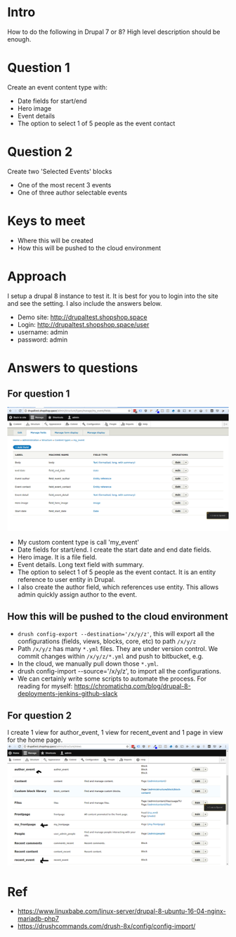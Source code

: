 # Intro

How to do the following in Drupal 7 or 8? High level description should be enough.

# Question 1
Create an event content type with:
* Date fields for start/end
* Hero image
* Event details
* The option to select 1 of 5 people as the event contact

# Question 2
Create two 'Selected Events' blocks
* One of the most recent 3 events
* One of three author selectable events

# Keys to meet
* Where this will be created
* How this will be pushed to the cloud environment


# Approach
I setup a drupal 8 instance to test it. It is best for you to login into the site and see the setting.
I also include the answers below.

* Demo site: http://drupaltest.shopshop.space
* Login: http://drupaltest.shopshop.space/user
* username: admin
* password: admin


# Answers to questions

## For question 1
![alt img](https://github.com/kenpeter/drupal_test_repo/raw/master/misc/event_field.png)

* My custom content type is call 'my_event'
* Date fields for start/end. I create the start date and end date fields.
* Hero image. It is a file field.
* Event details. Long text field with summary.
* The option to select 1 of 5 people as the event contact. It is an entity reference to user entity in Drupal.
* I also create the author field, which references use entity. This allows admin quickly assign author to the event.

## How this will be pushed to the cloud environment
* ```drush config-export --destination='/x/y/z'```, this will export all the configurations (fields, views, blocks, core, etc) to path ```/x/y/z```
* Path ```/x/y/z``` has many ```*.yml``` files. They are under version control. We commit changes within ```/x/y/z/*.yml``` and push to bitbucket, e.g.
* In the cloud, we manually pull down those ```*.yml```.
* drush config-import --source='/x/y/z', to import all the configurations.
* We can certainly write some scripts to automate the process. For reading for myself: https://chromatichq.com/blog/drupal-8-deployments-jenkins-github-slack


## For question 2
I create 1 view for author_event, 1 view for recent_event and 1 page in view for the home page.
![alt img](https://github.com/kenpeter/drupal_test_repo/blob/master/misc/views.png)

# Ref
* https://www.linuxbabe.com/linux-server/drupal-8-ubuntu-16-04-nginx-mariadb-php7
* https://drushcommands.com/drush-8x/config/config-import/
